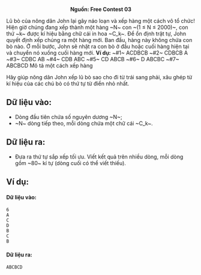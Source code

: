 **<center>Nguồn:  Free Contest 03</center>**

Lũ bò của nông dân John lại gây náo loạn và xếp hàng một cách vô tổ chức! Hiện giờ chúng đang xếp thành một hàng ~N~ con ~(1 ≤ N ≤ 2000)~, con thứ ~k~ được kí hiệu bằng chữ cái in hoa ~C_k~. Để ổn định trật tự, John quyết định xếp chúng ra một hàng mới. Ban đầu, hàng này không chứa con bò nào. Ở mỗi bước, John sẽ nhặt ra con bò ở đầu hoặc cuối hàng hiện tại và chuyển nó xuống cuối hàng mới.
**Ví dụ:**
~\#1~     ACDBCB
~\#2~      CDBCB      A
~\#3~      CDBC       AB
~\#4~      CDB        ABC
~\#5~      CD         ABCB
~\#6~       D         ABCBC
~\#7~                 ABCBCD
Mô tả một cách xếp hàng

Hãy giúp nông dân John xếp lũ bò sao cho đi từ trái sang phải, xâu ghép từ kí hiệu của các chú bò có thứ tự từ điển nhỏ nhất.

## Dữ liệu vào:
- Dòng đầu tiên chứa số nguyên dương ~N~;
- ~N~ dòng tiếp theo, mỗi dòng chứa một chữ cái ~C_k~.

## Dữ liệu ra:
- Đưa ra thứ tự sắp xếp tối ưu. Viết kết quả trên nhiều dòng, mỗi dòng gồm ~80~ kí tự (dòng cuối có thể viết thiếu).

## Ví dụ:
#### Dữ liệu vào:
```
6
A
C
D
B
C
B
```

#### Dữ liệu ra:
```
ABCBCD
```